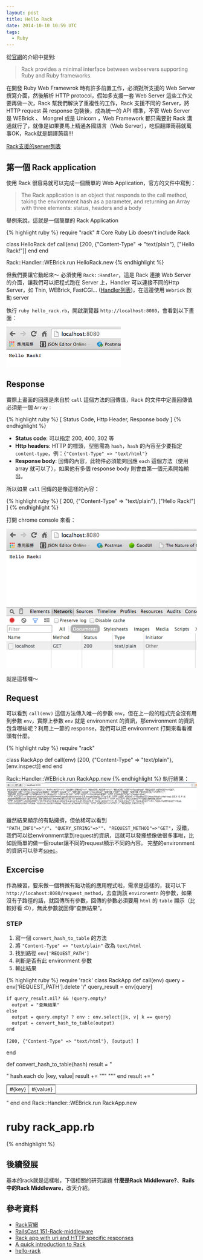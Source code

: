 ```yaml
---
layout: post
title: Hello Rack
date: 2014-10-10 10:59 UTC
tags:
  - Ruby
---
```


從[官網](http://rack.github.io/)的介紹中提到:

> Rack provides a minimal interface between webservers supporting Ruby and Ruby frameworks.

在開發 Ruby Web Framewrok 時有許多前置工作，必須對所支援的 Web Server 撰寫介面，然後解析 HTTP protocol，假如多支援一套 Web Server 這些工作又要再做一次，Rack 幫我們解決了重複性的工作，Rack 支援不同的 Server，將 HTTP request 與 response 包裝後，成為統一的 API 標準，不管 Web Server 是 WEBrick 、 Mongrel 或是 Unicorn ，Web Framework 都只需要對 Rack 溝通就行了，就像是如果要馬上精通各國語言（Web Server），吃個翻譯蒟蒻就萬事OK，Rack就是翻譯蒟蒻!!!

<!--more-->

[Rack支援的server列表](https://github.com/rack/rack)

## 第一個 Rack application
使用 Rack 很容易就可以完成一個簡單的 Web Application，官方的文件中寫到：

> The Rack application is an object that responds to the call method, taking the environment hash as a parameter, and returning an Array with three elements: status, headers and a body

舉例來說，這就是一個簡單的 Rack Application

{% highlight ruby %}
require "rack" # Core Ruby Lib doesn't include Rack

class HelloRack
  def call(env)
    [200, {"Content-Type" => "text/plain"}, ["Hello Rack!"]]
  end
end

Rack::Handler::WEBrick.run HelloRack.new
{% endhighlight %}

但我們要讓它動起來～ 必須使用 `Rack::Handler`，這是 Rack 連接 Web Server 的介面，讓我們可以把程式跑在 Server 上，Handler 可以連接不同的Http Server，如 Thin, WEBrick, FastCGI... ([Handler列表][RackHandler])，在這邊使用 `Webrick` 啟動 server

執行 `ruby hello_rack.rb`，開啟瀏覽器 `http://localhost:8080`，會看到以下畫面：

![HelloRack][1]

## Response

實際上畫面的回應是來自於 `call` 這個方法的回傳值，Rack 的文件中定義回傳值必須是一個 `Array` :

{% highlight ruby %}
[ Status Code, Http Header, Response body ]
{% endhighlight %}

- **Status code**: 可以指定 200, 400, 302 等
- **Http headers**: HTTP 的標頭，型態需為 `hash`，`hash` 的內容至少要指定 `content-type`，例：`{"Content-Type" => "text/html"}`
- **Response body**: 回傳的內容，此物件必須能夠回應 `each` 這個方法（使用 array 就可以了），如果他有多個 response body 則會由第一個元素開始輸出。

所以如果 `call` 回傳的是像這樣的內容：

{% highlight ruby %}
[ 200, {"Content-Type" => "text/plain"}, ["Hello Rack!"] ]
{% endhighlight %}

打開 chrome console 來看：

![Rack Response][2]

就是這樣囉～

## Request
可以看到 `call(env)` 這個方法傳入唯一的參數 `env`，但在上一段的程式完全沒有用到參數 `env`，實際上參數 `env` 就是 environment 的資訊，那environment 的資訊包含哪些呢？利用上一節的 response，我們可以把 environment 打開來看看裡頭有什麼。

{% highlight ruby %}
require "rack"

class RackApp
  def call(env)
    [200, {"Content-Type" => "text/plain"}, [env.inspect]]
  end
end

Rack::Handler::WEBrick.run RackApp.new
{% endhighlight %}
執行結果：
![Rack Environment 1][3]

雖然結果顯示的有點擁擠，但依稀可以看到 `"PATH_INFO"=>"/"`、`"QUERY_STRING"=>""`、`"REQUEST_METHOD"=>"GET"`，沒錯，我們可以從environment拿到request的資訊，這就可以發揮想像做很多事啦，比如說簡單的做一個router讓不同的request顯示不同的內容。
完整的environment的資訊可以參考[spec](http://rubydoc.info/github/rack/rack/master/file/SPEC)。

## Excercise

作為練習，要來做一個稍微有點功能的應用程式啦，需求是這樣的，我可以下 `http://locahost:8080/request_method`，去查詢該 `environemtn` 的參數，如果沒有子路徑的話，就回傳所有參數，回傳的參數必須要用 `html` 的 `table` 顯示（比較好看 :D），無此參數就回傳“查無結果”。

### STEP
1. 寫一個 `convert_hash_to_table` 的方法
2. 將 `"Content-Type" => "text/plain"` 改為 `text/html`
3. 找到路徑 `env['REQUEST_PATH']`
4. 判斷是否有此 environment 參數
5. 輸出結果

{% highlight ruby %}
require 'rack'
class RackApp
  def call(env)
    query = env['REQUEST_PATH'].delete '/'
    query_result = env[query]

    if query_result.nil? && !query.empty?
      output = "查無結果"
    else
      output = query.empty? ? env : env.select{|k, v| k == query}
      output = convert_hash_to_table(output)
    end

    [200, {"Content-Type" => "text/html"}, [output] ]
  end

  def convert_hash_to_table(hash)
    result = "<table border='1'>"
    hash.each do |key, value|
      result +=
      """
        <tr>
          <td>#{key}</td>
          <td>#{value}</td>
        </tr>
      """
    end
    result += "</table>"
  end
end
Rack::Handler::WEBrick.run RackApp.new

# ruby rack_app.rb
{% endhighlight %}

## 後續發展

基本的rack就是這樣啦，下個相關的研究議題 **什麼是Rack Middleware?**、**Rails中的Rack Middleware**，改天介紹。


## 參考資料
- [Rack官網](http://rack.github.io/)
- [RailsCast 151-Rack-middleware](http://asciicasts.com/episodes/151-rack-middleware)
- [Rack app with uri and HTTP specific responses](https://github.com/rack/rack/wiki/Rack-app-with-uri-and-HTTP-specific-responses)
- [A quick introduction to Rack](http://rubylearning.com/blog/a-quick-introduction-to-rack/)
- [hello-rack](http://m.onkey.org/ruby-on-rack-1-hello-rack)

[RackHandler]: https://github.com/rack/rack/tree/master/lib/rack/handler

[1]: /images/hello-rack/1.png
[2]: /images/hello-rack/2.png
[3]: /images/hello-rack/3.png
